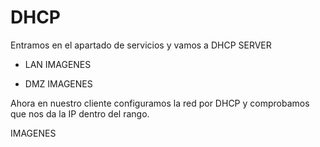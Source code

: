 # DHCP

Entramos en el apartado de servicios y vamos a DHCP SERVER

- LAN
IMAGENES

- DMZ
IMAGENES

Ahora en nuestro cliente configuramos la red por DHCP y comprobamos que nos da la IP dentro del rango.

IMAGENES
